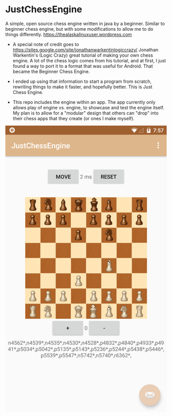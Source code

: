 # JustChessEngine
A simple, open source chess engine written in java by a beginner. Similar to beginner chess engine, but with some modifications to allow me to do things differently. https://thealaskalinuxuser.wordpress.com

 * A special note of credit goes to https://sites.google.com/site/jonathanwarkentinlogiccrazy/ Jonathan Warkentin's (Logic Crazy) great tutorial of making your own chess engine. A lot of the chess logic comes from his tutorial, and at first, I just found a way to port it to a format that was useful for Android. That became the Beginner Chess Engine.

 * I ended up using that information to start a program from scratch, rewriting things to make it faster, and hopefully better. This is Just Chess Engine.

 * This repo includes the engine within an app. The app currently only allows play of engine vs. engine, to showcase and test the engine itself. My plan is to allow for a "modular" design that others can "drop" into their chess apps that they create (or ones I make myself).

![ScreenShot](https://github.com/alaskalinuxuser/JustChessEngine/blob/master/JustChessEngine.png)

